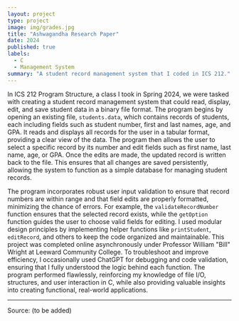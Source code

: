 ```yaml
---
layout: project
type: project
image: img/grades.jpg
title: "Ashwagandha Research Paper"
date: 2024
published: true
labels:
  - C
  - Management System
summary: "A student record management system that I coded in ICS 212."
---
```


In ICS 212 Program Structure, a class I took in Spring 2024, we were tasked with creating a student record management system that could read, display, edit, and save student data in a binary file format. The program begins by opening an existing file, `students.data`, which contains records of students, each including fields such as student number, first and last names, age, and GPA. It reads and displays all records for the user in a tabular format, providing a clear view of the data. The program then allows the user to select a specific record by its number and edit fields such as first name, last name, age, or GPA. Once the edits are made, the updated record is written back to the file. This ensures that all changes are saved persistently, allowing the system to function as a simple database for managing student records.

The program incorporates robust user input validation to ensure that record numbers are within range and that field edits are properly formatted, minimizing the chance of errors. For example, the `validateRecordNumber` function ensures that the selected record exists, while the `getOption` function guides the user to choose valid fields for editing. I used modular design principles by implementing helper functions like `printStudent`, `editRecord`, and others to keep the code organized and maintainable. This project was completed online asynchronously under Professor William "Bill" Wright at Leeward Community College. To troubleshoot and improve efficiency, I occasionally used ChatGPT for debugging and code validation, ensuring that I fully understood the logic behind each function. The program performed flawlessly, reinforcing my knowledge of file I/O, structures, and user interaction in C, while also providing valuable insights into creating functional, real-world applications.

<hr>

Source: (to be added)
